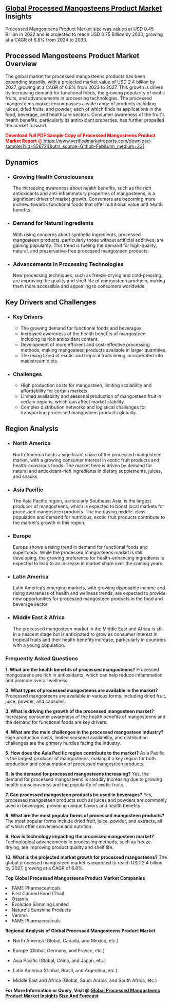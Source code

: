 <h2><a href="https://www.verifiedmarketreports.com/download-sample/?rid=856724&amp;utm_source=Github&amp;utm_medium=221" target="_blank">Global Processed Mangosteens Product Market</a> Insights</h2><p>Processed Mangosteens Product Market size was valued at USD 0.45 Billion in 2022 and is projected to reach USD 0.75 Billion by 2030, growing at a CAGR of 6.8% from 2024 to 2030.</p><p> <h2>Processed Mangosteens Product Market Overview</h2> <p>The global market for processed mangosteens products has been expanding steadily, with a projected market value of USD 2.4 billion by 2027, growing at a CAGR of 6.8% from 2023 to 2027. This growth is driven by increasing demand for functional foods, the growing popularity of exotic fruits, and advancements in processing technologies. The processed mangosteens market encompasses a wide range of products including juices, dried fruits, and powder, each of which finds its applications in the food, beverage, and healthcare sectors. Consumer awareness of the fruit's health benefits, particularly its antioxidant properties, has further propelled the market forward.</p> <p><p><span class=""><span style="color: #ff0000;"><strong>Download Full PDF Sample Copy of Processed Mangosteens Product Market Report</strong> @ </span><a href="https://www.verifiedmarketreports.com/download-sample/?rid=856724&amp;utm_source=Github-Feb&amp;utm_medium=221" target="_blank">https://www.verifiedmarketreports.com/download-sample/?rid=856724&amp;utm_source=Github-Feb&amp;utm_medium=221</a></span></p></p> <h2>Dynamics</h2> <ul> <li><h3>Growing Health Consciousness</h3> The increasing awareness about health benefits, such as the rich antioxidants and anti-inflammatory properties of mangosteens, is a significant driver of market growth. Consumers are becoming more inclined towards functional foods that offer nutritional value and health benefits.</li> <li><h3>Demand for Natural Ingredients</h3> With rising concerns about synthetic ingredients, processed mangosteen products, particularly those without artificial additives, are gaining popularity. This trend is fueling the demand for high-quality, natural, and preservative-free processed mangosteen products.</li> <li><h3>Advancements in Processing Technologies</h3> New processing techniques, such as freeze-drying and cold-pressing, are improving the quality and shelf life of mangosteen products, making them more accessible and appealing to consumers worldwide.</li> </ul> <h2>Key Drivers and Challenges</h2> <ul> <li><h3>Key Drivers</h3> <ul> <li>The growing demand for functional foods and beverages.</li> <li>Increased awareness of the health benefits of mangosteen, including its rich antioxidant content.</li> <li>Development of more efficient and cost-effective processing methods, making mangosteen products available in larger quantities.</li> <li>The rising trend of exotic and tropical fruits being incorporated into mainstream diets.</li> </ul> </li> <li><h3>Challenges</h3> <ul> <li>High production costs for mangosteen, limiting scalability and affordability for certain markets.</li> <li>Limited availability and seasonal production of mangosteen fruit in certain regions, which can affect market stability.</li> <li>Complex distribution networks and logistical challenges for transporting processed mangosteen products globally.</li> </ul> </li> </ul> <h2>Region Analysis</h2> <ul> <li><h3>North America</h3> North America holds a significant share of the processed mangosteen market, with a growing consumer interest in exotic fruit products and health-conscious foods. The market here is driven by demand for natural and antioxidant-rich ingredients in dietary supplements, juices, and snacks.</li> <li><h3>Asia Pacific</h3> The Asia Pacific region, particularly Southeast Asia, is the largest producer of mangosteens, which is expected to boost local markets for processed mangosteen products. The increasing middle-class population and demand for nutritious, exotic fruit products contribute to the market's growth in this region.</li> <li><h3>Europe</h3> Europe shows a rising trend in demand for functional foods and superfoods. While the processed mangosteens market is still developing, the growing preference for health-enhancing ingredients is expected to lead to an increase in market share over the coming years.</li> <li><h3>Latin America</h3> Latin America’s emerging markets, with growing disposable income and rising awareness of health and wellness trends, are expected to provide new opportunities for processed mangosteen products in the food and beverage sector.</li> <li><h3>Middle East & Africa</h3> The processed mangosteen market in the Middle East and Africa is still in a nascent stage but is anticipated to grow as consumer interest in tropical fruits and their health benefits increase, particularly in countries with a young population.</li> </ul> <h3>Frequently Asked Questions</h3> <p><b>1. What are the health benefits of processed mangosteens?</b> Processed mangosteens are rich in antioxidants, which can help reduce inflammation and promote overall wellness.</p> <p><b>2. What types of processed mangosteens are available in the market?</b> Processed mangosteens are available in various forms, including dried fruit, juice, powder, and capsules.</p> <p><b>3. What is driving the growth of the processed mangosteen market?</b> Increasing consumer awareness of the health benefits of mangosteens and the demand for functional foods are key drivers.</p> <p><b>4. What are the main challenges in the processed mangosteen industry?</b> High production costs, limited seasonal availability, and distribution challenges are the primary hurdles facing the industry.</p> <p><b>5. How does the Asia Pacific region contribute to the market?</b> Asia Pacific is the largest producer of mangosteens, making it a key region for both production and consumption of processed mangosteen products.</p> <p><b>6. Is the demand for processed mangosteens increasing?</b> Yes, the demand for processed mangosteens is steadily increasing due to growing health consciousness and the popularity of exotic fruits.</p> <p><b>7. Can processed mangosteen products be used in beverages?</b> Yes, processed mangosteen products such as juices and powders are commonly used in beverages, providing unique flavors and health benefits.</p> <p><b>8. What are the most popular forms of processed mangosteen products?</b> The most popular forms include dried fruit, juice, powder, and extracts, all of which offer convenience and nutrition.</p> <p><b>9. How is technology impacting the processed mangosteen market?</b> Technological advancements in processing methods, such as freeze-drying, are improving product quality and shelf life.</p> <p><b>10. What is the projected market growth for processed mangosteens?</b> The global processed mangosteen market is expected to reach USD 2.4 billion by 2027, growing at a CAGR of 6.8%.</p> </p><p><strong>Top Global Processed Mangosteens Product Market Companies</strong></p><div data-test-id=""><p><li>FAME Pharmaceuticals</li><li> First Canned Food (Thai)</li><li> Ostania</li><li> Evolution Slimming Limited</li><li> Nature's Sunshine Products</li><li> Vemma</li><li> FAME Pharmaceuticals</li></p><div><strong>Regional Analysis of&nbsp;Global Processed Mangosteens Product Market</strong></div><ul><li dir="ltr"><p dir="ltr">North America&nbsp;(Global, Canada, and Mexico, etc.)</p></li><li dir="ltr"><p dir="ltr">Europe (Global, Germany, and France, etc.)</p></li><li dir="ltr"><p dir="ltr">Asia Pacific&nbsp;(Global, China, and Japan, etc.)</p></li><li dir="ltr"><p dir="ltr">Latin America&nbsp;(Global, Brazil, and Argentina, etc.)</p></li><li dir="ltr">Middle East and Africa&nbsp;(Global, Saudi Arabia, and South Africa, etc.)</li></ul><p><strong>For More Information or Query, Visit @&nbsp;</strong><strong><a href="https://www.verifiedmarketreports.com/product/processed-mangosteens-product-market/?utm_source=Github&amp;utm_medium=221" target="_blank">Global Processed Mangosteens Product Market Insights Size And Forecast</a></strong></p></div>
